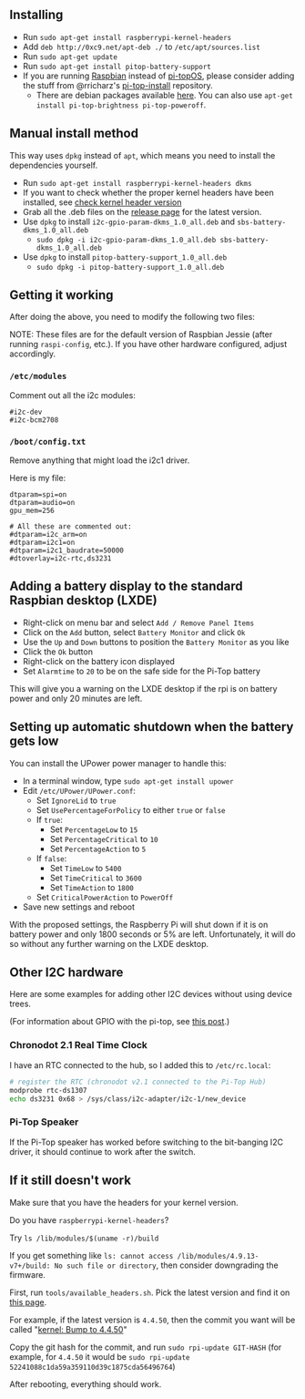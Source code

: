 ## Installing

 - Run `sudo apt-get install raspberrypi-kernel-headers`
 - Add `deb http://0xc9.net/apt-deb ./` to `/etc/apt/sources.list`
 - Run `sudo apt-get update`
 - Run `sudo apt-get install pitop-battery-support`
 - If you are running [Raspbian](http://www.raspbian.org)
   instead of [pi-topOS](https://pi-top.com/get-started),
   please consider adding the stuff from @rricharz's
   [pi-top-install](https://github.com/rricharz/pi-top-install)
   repository.
   * There are debian packages available
     [here](https://github.com/bcnjr5/pi-top-install.deb/releases).
     You can also use `apt-get install pi-top-brightness pi-top-poweroff`.

## Manual install method

This way uses `dpkg` instead of `apt`, which means you need to install
the dependencies yourself.

 - Run `sudo apt-get install raspberrypi-kernel-headers dkms`
 - If you want to check whether the proper kernel headers have been installed, see
   [check kernel header version](https://www.raspberrypi.org/forums/viewtopic.php?f=66&t=176897)
 - Grab all the .deb files on the
   [release page](https://github.com/bcnjr5/linux-pitop-battery/releases)
   for the latest version.
 - Use `dpkg` to install `i2c-gpio-param-dkms_1.0_all.deb` and
   `sbs-battery-dkms_1.0_all.deb`
   * `sudo dpkg -i i2c-gpio-param-dkms_1.0_all.deb sbs-battery-dkms_1.0_all.deb`
 - Use `dpkg` to install `pitop-battery-support_1.0_all.deb`
   * `sudo dpkg -i pitop-battery-support_1.0_all.deb`

## Getting it working

After doing the above, you need to modify the following two files:

NOTE:
These files are for the default version of Raspbian Jessie (after running
`raspi-config`, etc.).
If you have other hardware configured, adjust accordingly.

### `/etc/modules`

Comment out all the i2c modules:

```
#i2c-dev
#i2c-bcm2708
```

### `/boot/config.txt`

Remove anything that might load the i2c1 driver.

Here is my file:

```
dtparam=spi=on
dtparam=audio=on
gpu_mem=256

# All these are commented out:
#dtparam=i2c_arm=on
#dtparam=i2c1=on
#dtparam=i2c1_baudrate=50000
#dtoverlay=i2c-rtc,ds3231
```

## Adding a battery display to the standard Raspbian desktop (LXDE)

 - Right-click on menu bar and select `Add / Remove Panel Items`
 - Click on the `Add` button, select `Battery Monitor` and click `Ok`
 - Use the `Up` and `Down` buttons to position the `Battery Monitor`
   as you like
 - Click the `Ok` button
 - Right-click on the battery icon displayed
 - Set `Alarmtime` to `20` to be on the safe side for the Pi-Top battery

This will give you a warning on the LXDE desktop if the rpi is on battery
power and only 20 minutes are left.

## Setting up automatic shutdown when the battery gets low

You can install the UPower power manager to handle this:

 - In a terminal window, type `sudo apt-get install upower`
 - Edit `/etc/UPower/UPower.conf`:
   * Set `IgnoreLid` to `true`
   * Set `UsePercentageForPolicy` to either `true` or `false`
   * If `true`:
     - Set `PercentageLow` to `15`
     - Set `PercentageCritical` to `10`
     - Set `PercentageAction` to `5`
   * If `false`:
     - Set `TimeLow` to `5400`
     - Set `TimeCritical` to `3600`
     - Set `TimeAction` to `1800`
   * Set `CriticalPowerAction` to `PowerOff`
 - Save new settings and reboot

With the proposed settings, the Raspberry Pi will shut down if it is on
battery power and only 1800 seconds or 5% are left.
Unfortunately, it will do so without any further warning on the LXDE
desktop.

## Other I2C hardware

Here are some examples for adding other I2C devices without using
device trees.

(For information about GPIO with the pi-top, see
[this post](https://www.raspberrypi.org/forums/viewtopic.php?p=850719#p850719).)

### Chronodot 2.1 Real Time Clock

I have an RTC connected to the hub, so I added this to `/etc/rc.local`:

```sh
# register the RTC (chronodot v2.1 connected to the Pi-Top Hub)
modprobe rtc-ds1307
echo ds3231 0x68 > /sys/class/i2c-adapter/i2c-1/new_device
```

### Pi-Top Speaker

If the Pi-Top speaker has worked before switching to the bit-banging
I2C driver, it should continue to work after the switch.

## If it still doesn't work

Make sure that you have the headers for your kernel version.

Do you have `raspberrypi-kernel-headers`?

Try `ls /lib/modules/$(uname -r)/build`

If you get something like
`ls: cannot access /lib/modules/4.9.13-v7+/build: No such file or directory`,
then consider downgrading the firmware.

First, run `tools/available_headers.sh`.
Pick the latest version and find it on
[this page](https://github.com/Hexxeh/rpi-firmware/commits/master).

For example, if the latest version is `4.4.50`, then
the commit you want will be called
"[kernel: Bump to 4.4.50](https://github.com/Hexxeh/rpi-firmware/commit/52241088c1da59a359110d39c1875cda56496764)"

Copy the git hash for the commit, and run `sudo rpi-update GIT-HASH`
(for example, for `4.4.50` it would be
`sudo rpi-update 52241088c1da59a359110d39c1875cda56496764`)

After rebooting, everything should work.
